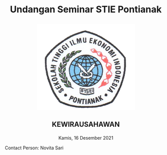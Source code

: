 <h1>
  <p align="center">
    Undangan Seminar STIE Pontianak
  </p>
</h1>

<p align="center">
  <img src="/img/logo/stie.png">
</p>

<h2>
  <p align="center">
    KEWIRAUSAHAWAN
  </p>
</h2>

<p align="center">
  Kamis, 16 Desember 2021
</p>

<p>
Contact Person: Novita Sari
</p>
